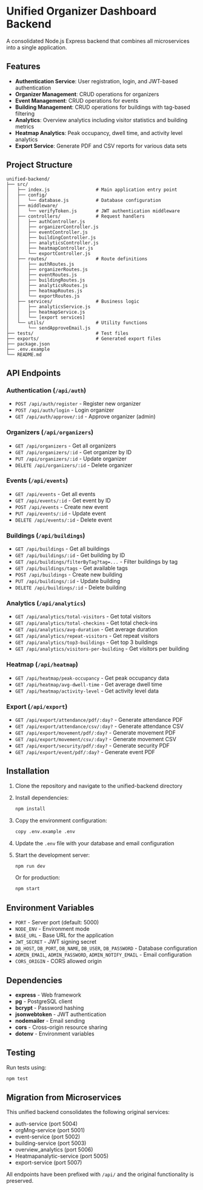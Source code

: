 # Unified Organizer Dashboard Backend

A consolidated Node.js Express backend that combines all microservices into a single application.

## Features

- **Authentication Service**: User registration, login, and JWT-based authentication
- **Organizer Management**: CRUD operations for organizers
- **Event Management**: CRUD operations for events
- **Building Management**: CRUD operations for buildings with tag-based filtering
- **Analytics**: Overview analytics including visitor statistics and building metrics
- **Heatmap Analytics**: Peak occupancy, dwell time, and activity level analytics
- **Export Service**: Generate PDF and CSV reports for various data sets

## Project Structure

```
unified-backend/
├── src/
│   ├── index.js                 # Main application entry point
│   ├── config/
│   │   └── database.js          # Database configuration
│   ├── middleware/
│   │   └── verifyToken.js       # JWT authentication middleware
│   ├── controllers/             # Request handlers
│   │   ├── authController.js
│   │   ├── organizerController.js
│   │   ├── eventController.js
│   │   ├── buildingController.js
│   │   ├── analyticsController.js
│   │   ├── heatmapController.js
│   │   └── exportController.js
│   ├── routes/                  # Route definitions
│   │   ├── authRoutes.js
│   │   ├── organizerRoutes.js
│   │   ├── eventRoutes.js
│   │   ├── buildingRoutes.js
│   │   ├── analyticsRoutes.js
│   │   ├── heatmapRoutes.js
│   │   └── exportRoutes.js
│   ├── services/                # Business logic
│   │   ├── analyticsService.js
│   │   ├── heatmapService.js
│   │   └── [export services]
│   └── utils/                   # Utility functions
│       └── sendApproveEmail.js
├── tests/                       # Test files
├── exports/                     # Generated export files
├── package.json
├── .env.example
└── README.md
```

## API Endpoints

### Authentication (`/api/auth`)
- `POST /api/auth/register` - Register new organizer
- `POST /api/auth/login` - Login organizer
- `GET /api/auth/approve/:id` - Approve organizer (admin)

### Organizers (`/api/organizers`)
- `GET /api/organizers` - Get all organizers
- `GET /api/organizers/:id` - Get organizer by ID
- `PUT /api/organizers/:id` - Update organizer
- `DELETE /api/organizers/:id` - Delete organizer

### Events (`/api/events`)
- `GET /api/events` - Get all events
- `GET /api/events/:id` - Get event by ID
- `POST /api/events` - Create new event
- `PUT /api/events/:id` - Update event
- `DELETE /api/events/:id` - Delete event

### Buildings (`/api/buildings`)
- `GET /api/buildings` - Get all buildings
- `GET /api/buildings/:id` - Get building by ID
- `GET /api/buildings/filterByTag?tag=...` - Filter buildings by tag
- `GET /api/buildings/tags` - Get available tags
- `POST /api/buildings` - Create new building
- `PUT /api/buildings/:id` - Update building
- `DELETE /api/buildings/:id` - Delete building

### Analytics (`/api/analytics`)
- `GET /api/analytics/total-visitors` - Get total visitors
- `GET /api/analytics/total-checkins` - Get total check-ins
- `GET /api/analytics/avg-duration` - Get average duration
- `GET /api/analytics/repeat-visitors` - Get repeat visitors
- `GET /api/analytics/top3-buildings` - Get top 3 buildings
- `GET /api/analytics/visitors-per-building` - Get visitors per building

### Heatmap (`/api/heatmap`)
- `GET /api/heatmap/peak-occupancy` - Get peak occupancy data
- `GET /api/heatmap/avg-dwell-time` - Get average dwell time
- `GET /api/heatmap/activity-level` - Get activity level data

### Export (`/api/export`)
- `GET /api/export/attendance/pdf/:day?` - Generate attendance PDF
- `GET /api/export/attendance/csv/:day?` - Generate attendance CSV
- `GET /api/export/movement/pdf/:day?` - Generate movement PDF
- `GET /api/export/movement/csv/:day?` - Generate movement CSV
- `GET /api/export/security/pdf/:day?` - Generate security PDF
- `GET /api/export/event/pdf/:day?` - Generate event PDF

## Installation

1. Clone the repository and navigate to the unified-backend directory
2. Install dependencies:
   ```bash
   npm install
   ```

3. Copy the environment configuration:
   ```bash
   copy .env.example .env
   ```

4. Update the `.env` file with your database and email configuration

5. Start the development server:
   ```bash
   npm run dev
   ```

   Or for production:
   ```bash
   npm start
   ```

## Environment Variables

- `PORT` - Server port (default: 5000)
- `NODE_ENV` - Environment mode
- `BASE_URL` - Base URL for the application
- `JWT_SECRET` - JWT signing secret
- `DB_HOST`, `DB_PORT`, `DB_NAME`, `DB_USER`, `DB_PASSWORD` - Database configuration
- `ADMIN_EMAIL`, `ADMIN_PASSWORD`, `ADMIN_NOTIFY_EMAIL` - Email configuration
- `CORS_ORIGIN` - CORS allowed origin

## Dependencies

- **express** - Web framework
- **pg** - PostgreSQL client
- **bcrypt** - Password hashing
- **jsonwebtoken** - JWT authentication
- **nodemailer** - Email sending
- **cors** - Cross-origin resource sharing
- **dotenv** - Environment variables

## Testing

Run tests using:
```bash
npm test
```

## Migration from Microservices

This unified backend consolidates the following original services:
- auth-service (port 5004)
- orgMng-service (port 5001)
- event-service (port 5002)
- building-service (port 5003)
- overview_analytics (port 5006)
- Heatmapanalytic-service (port 5005)
- export-service (port 5007)

All endpoints have been prefixed with `/api/` and the original functionality is preserved.